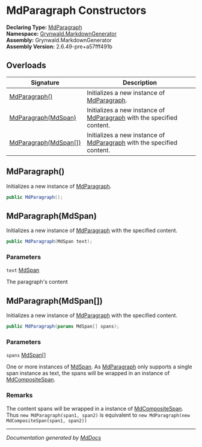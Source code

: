 ﻿<!--  
  <auto-generated>   
    The contents of this file were generated by a tool.  
    Changes to this file may be list if the file is regenerated  
  </auto-generated>   
-->

# MdParagraph Constructors

**Declaring Type:** [MdParagraph](../index.md)  
**Namespace:** [Grynwald.MarkdownGenerator](../../index.md)  
**Assembly:** Grynwald.MarkdownGenerator  
**Assembly Version:** 2.6.49\-pre+a57fff491b

## Overloads

| Signature                                     | Description                                                                          |
| --------------------------------------------- | ------------------------------------------------------------------------------------ |
| [MdParagraph()](#mdparagraph)                 | Initializes a new instance of [MdParagraph](../index.md).                            |
| [MdParagraph(MdSpan)](#mdparagraphmdspan)     | Initializes a new instance of [MdParagraph](../index.md) with the specified content. |
| [MdParagraph(MdSpan\[\])](#mdparagraphmdspan) | Initializes a new instance of [MdParagraph](../index.md) with the specified content. |

## MdParagraph()

Initializes a new instance of [MdParagraph](../index.md).

```csharp
public MdParagraph();
```

## MdParagraph(MdSpan)

Initializes a new instance of [MdParagraph](../index.md) with the specified content.

```csharp
public MdParagraph(MdSpan text);
```

### Parameters

`text`  [MdSpan](../../MdSpan/index.md)

The paragraph's content

## MdParagraph(MdSpan\[\])

Initializes a new instance of [MdParagraph](../index.md) with the specified content.

```csharp
public MdParagraph(params MdSpan[] spans);
```

### Parameters

`spans`  [MdSpan](../../MdSpan/index.md)\[\]

One or more instances of [MdSpan](../../MdSpan/index.md). As [MdParagraph](../index.md) only supports a single span instance as text, the spans will be wrapped in an instance of [MdCompositeSpan](../../MdCompositeSpan/index.md).

### Remarks

The content spans will be wrapped in a instance of [MdCompositeSpan](../../MdCompositeSpan/index.md). Thus `new MdParagraph(span1, span2)` is equivalent to `new MdParagraph(new MdCompositeSpan(span1, span2))`

___

*Documentation generated by [MdDocs](https://github.com/ap0llo/mddocs)*
